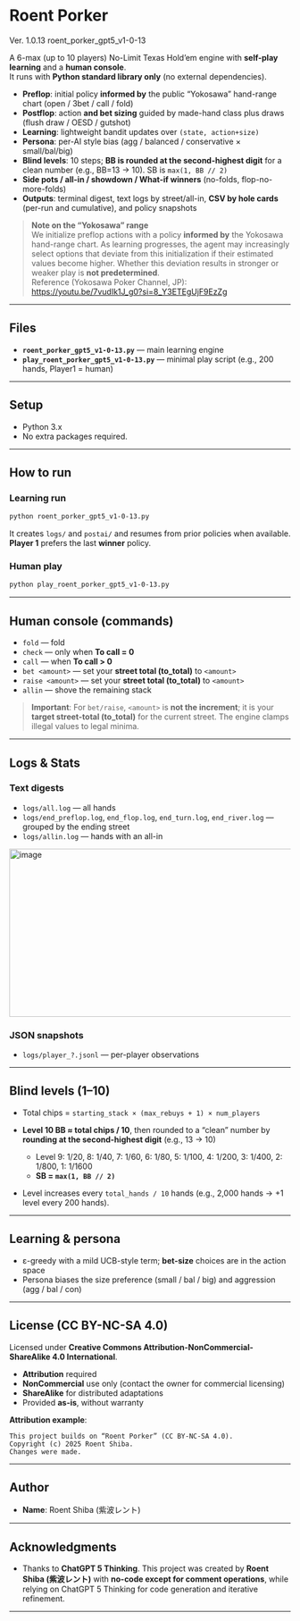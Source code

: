# Roent Porker
Ver. 1.0.13
roent_porker_gpt5_v1-0-13

A 6-max (up to 10 players) No-Limit Texas Hold’em engine with **self-play learning** and a **human console**.  
It runs with **Python standard library only** (no external dependencies).

- **Preflop**: initial policy **informed by** the public “Yokosawa” hand-range chart (open / 3bet / call / fold)
- **Postflop**: action **and bet sizing** guided by made-hand class plus draws (flush draw / OESD / gutshot)
- **Learning**: lightweight bandit updates over `(state, action+size)`
- **Persona**: per-AI style bias (agg / balanced / conservative × small/bal/big)
- **Blind levels**: 10 steps; **BB is rounded at the second-highest digit** for a clean number (e.g., BB=13 → 10). SB is `max(1, BB // 2)`
- **Side pots / all-in / showdown / What-if winners** (no-folds, flop-no-more-folds)
- **Outputs**: terminal digest, text logs by street/all-in, **CSV by hole cards** (per-run and cumulative), and policy snapshots

> **Note on the “Yokosawa” range**  
> We initialize preflop actions with a policy **informed by** the Yokosawa hand-range chart. As learning progresses, the agent may increasingly select options that deviate from this initialization if their estimated values become higher. Whether this deviation results in stronger or weaker play is **not predetermined**.  
> Reference (Yokosawa Poker Channel, JP):  
> https://youtu.be/7vudIk1J_g0?si=8_Y3ETEgUjF9EzZg

---

## Files

- **`roent_porker_gpt5_v1-0-13.py`** — main learning engine  
- **`play_roent_porker_gpt5_v1-0-13.py`** — minimal play script (e.g., 200 hands, Player1 = human)


---

## Setup

* Python 3.x
* No extra packages required.

---

## How to run

### Learning run

```bash
python roent_porker_gpt5_v1-0-13.py
```

It creates `logs/` and `postai/` and resumes from prior policies when available. **Player 1** prefers the last **winner** policy.

### Human play

```bash
python play_roent_porker_gpt5_v1-0-13.py
```

---

## Human console (commands)

* `fold` — fold
* `check` — only when **To call = 0**
* `call` — when **To call > 0**
* `bet <amount>` — set your **street total (to\_total)** to `<amount>`
* `raise <amount>` — set your **street total (to\_total)** to `<amount>`
* `allin` — shove the remaining stack

> **Important**: For `bet/raise`, `<amount>` is **not the increment**; it is your **target street-total (to\_total)** for the current street.
> The engine clamps illegal values to legal minima.

---

## Logs & Stats

### Text digests

* `logs/all.log` — all hands
* `logs/end_preflop.log`, `end_flop.log`, `end_turn.log`, `end_river.log` — grouped by the ending street
* `logs/allin.log` — hands with an all-in

<img width="901" height="301" alt="image" src="https://github.com/user-attachments/assets/2ac6f904-ffe2-4efc-aebb-537f838c6082" />

### JSON snapshots

* `logs/player_?.jsonl` — per-player observations

---

## Blind levels (1–10)

* Total chips = `starting_stack × (max_rebuys + 1) × num_players`
* **Level 10 BB ≈ total chips / 10**, then rounded to a “clean” number by **rounding at the second-highest digit** (e.g., 13 → 10)

  * Level 9: 1/20, 8: 1/40, 7: 1/60, 6: 1/80, 5: 1/100, 4: 1/200, 3: 1/400, 2: 1/800, 1: 1/1600
  * **SB = `max(1, BB // 2)`**
* Level increases every `total_hands / 10` hands (e.g., 2,000 hands → +1 level every 200 hands).

---

## Learning & persona

* ε-greedy with a mild UCB-style term; **bet-size** choices are in the action space
* Persona biases the size preference (small / bal / big) and aggression (agg / bal / con)

---

## License (CC BY-NC-SA 4.0)

Licensed under **Creative Commons Attribution-NonCommercial-ShareAlike 4.0 International**.

* **Attribution** required
* **NonCommercial** use only (contact the owner for commercial licensing)
* **ShareAlike** for distributed adaptations
* Provided **as-is**, without warranty

**Attribution example**:

```
This project builds on “Roent Porker” (CC BY-NC-SA 4.0).
Copyright (c) 2025 Roent Shiba.
Changes were made.
```

---

## Author

* **Name**: Roent Shiba (紫波レント)

---

## Acknowledgments

* Thanks to **ChatGPT 5 Thinking**.
  This project was created by **Roent Shiba (紫波レント)** with **no-code except for comment operations**, while relying on ChatGPT 5 Thinking for code generation and iterative refinement.

---
